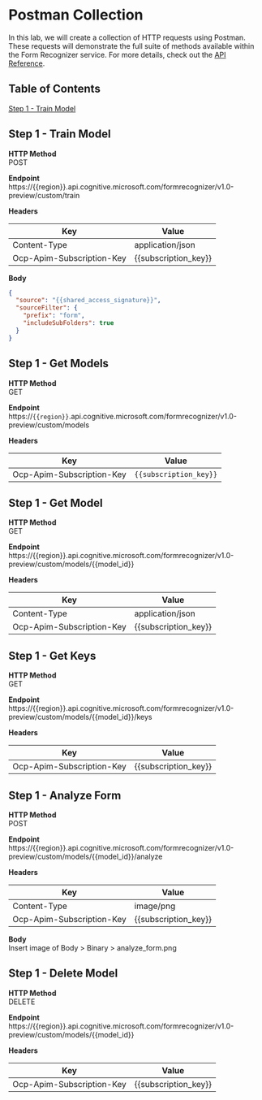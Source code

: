 # Postman Collection
In this lab, we will create a collection of HTTP requests using Postman. These requests will demonstrate the full suite of methods available within the Form Recognizer service. For more details, check out the [API Reference](https://aka.ms/form-recognizer/api).

## Table of Contents
   [Step 1 - Train Model](#step-1---train-model)  

## Step 1 - Train Model
**HTTP Method**  
POST

**Endpoint**  
https://{{region}}.api.cognitive.microsoft.com/formrecognizer/v1.0-preview/custom/train

**Headers**  

| Key | Value |
| ------------- | ------------- |
| Content-Type | application/json |
| Ocp-Apim-Subscription-Key | {{subscription_key}} |

**Body**
```json
{
  "source": "{{shared_access_signature}}",
  "sourceFilter": {
    "prefix": "form",
    "includeSubFolders": true
  }
}
```

## Step 1 - Get Models
**HTTP Method**  
GET

**Endpoint**  
https://```{{region}}```.api.cognitive.microsoft.com/formrecognizer/v1.0-preview/custom/models

**Headers**  

| Key | Value |
| ------------- | ------------- |
| Ocp-Apim-Subscription-Key | ```{{subscription_key}}``` |

## Step 1 - Get Model
**HTTP Method**  
GET

**Endpoint**  
https://{{region}}.api.cognitive.microsoft.com/formrecognizer/v1.0-preview/custom/models/{{model_id}}

**Headers**  

| Key | Value |
| ------------- | ------------- |
| Content-Type | application/json |
| Ocp-Apim-Subscription-Key | {{subscription_key}} |

## Step 1 - Get Keys
**HTTP Method**  
GET

**Endpoint**  
https://{{region}}.api.cognitive.microsoft.com/formrecognizer/v1.0-preview/custom/models/{{model_id}}/keys

**Headers**  

| Key | Value |
| ------------- | ------------- |
| Ocp-Apim-Subscription-Key | {{subscription_key}} |

## Step 1 - Analyze Form
**HTTP Method**  
POST

**Endpoint**  
https://{{region}}.api.cognitive.microsoft.com/formrecognizer/v1.0-preview/custom/models/{{model_id}}/analyze

**Headers**  

| Key | Value |
| ------------- | ------------- |
| Content-Type | image/png |
| Ocp-Apim-Subscription-Key | {{subscription_key}} |

**Body**  
Insert image of Body > Binary > analyze_form.png  

## Step 1 - Delete Model
**HTTP Method**  
DELETE

**Endpoint**  
https://{{region}}.api.cognitive.microsoft.com/formrecognizer/v1.0-preview/custom/models/{{model_id}}

**Headers**  

| Key | Value |
| ------------- | ------------- |
| Ocp-Apim-Subscription-Key | {{subscription_key}} |
